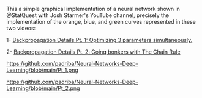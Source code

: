 This a simple graphical implementation of a neural network shown in @StatQuest with Josh Starmer's YouTube channel, precisely the implementation of the orange, blue, and green curves represented in these two videos:

1- [Backpropagation Details Pt. 1: Optimizing 3 parameters simultaneously.](https://www.youtube.com/watch?v=iyn2zdALii8&list=PLblh5JKOoLUIxGDQs4LFFD--41Vzf-ME1&index=7)

2- [Backpropagation Details Pt. 2: Going bonkers with The Chain Rule](https://www.youtube.com/watch?v=iyn2zdALii8&list=PLblh5JKOoLUIxGDQs4LFFD--41Vzf-ME1&index=7) 


https://github.com/padriba/Neural-Networks-Deep-Learning/blob/main/Pt_1.png

https://github.com/padriba/Neural-Networks-Deep-Learning/blob/main/Pt_2.png
